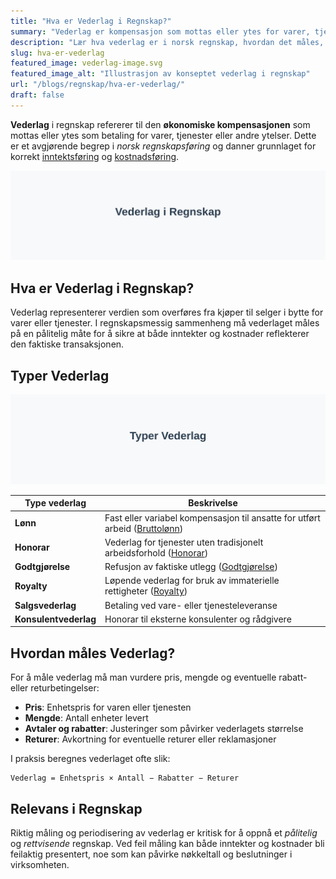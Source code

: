 ```yaml
---
title: "Hva er Vederlag i Regnskap?"
summary: "Vederlag er kompensasjon som mottas eller ytes for varer, tjenester eller andre ytelser og er grunnleggende for korrekt inntekts- og kostnadsføring i regnskap."
description: "Lær hva vederlag er i norsk regnskap, hvordan det måles, typer vederlag og hvordan det påvirker inntekts- og kostnadsføring."
slug: hva-er-vederlag
featured_image: vederlag-image.svg
featured_image_alt: "Illustrasjon av konseptet vederlag i regnskap"
url: "/blogs/regnskap/hva-er-vederlag/"
draft: false
---
```


**Vederlag** i regnskap refererer til den **økonomiske kompensasjonen** som mottas eller ytes som betaling for varer, tjenester eller andre ytelser. Dette er et avgjørende begrep i *norsk regnskapsføring* og danner grunnlaget for korrekt [inntektsføring](/blogs/regnskap/hva-er-inntekter "Hva er Inntekter? Komplett Guide til Inntektsføring i Regnskap") og [kostnadsføring](/blogs/regnskap/hva-er-kostnader "Hva er Kostnader? Komplett Guide til Kostnadstyper og Regnskapsføring").

![Illustrasjon av konseptet vederlag i regnskap](vederlag-image.svg)

## Hva er Vederlag i Regnskap?

Vederlag representerer verdien som overføres fra kjøper til selger i bytte for varer eller tjenester. I regnskapsmessig sammenheng må vederlaget måles på en pålitelig måte for å sikre at både inntekter og kostnader reflekterer den faktiske transaksjonen.

## Typer Vederlag

![Typer Vederlag](vederlag-typer.svg)

| Type vederlag         | Beskrivelse                                                                                                                   |
|-----------------------|-------------------------------------------------------------------------------------------------------------------------------|
| **Lønn**              | Fast eller variabel kompensasjon til ansatte for utført arbeid ([Bruttolønn](/blogs/regnskap/hva-er-bruttolonn "Hva er Bruttolønn? Definisjon, Beregning og Praktisk Anvendelse"))      |
| **Honorar**           | Vederlag for tjenester uten tradisjonelt arbeidsforhold ([Honorar](/blogs/regnskap/hva-er-honorar "Hva er Honorar i Regnskap? Komplett Guide til Honorarutbetalinger"))                 |
| **Godtgjørelse**      | Refusjon av faktiske utlegg ([Godtgjørelse](/blogs/regnskap/hva-er-godtgjorelse "Hva er Godtgjørelse i Regnskap? Komplett Guide til Refusjon og Utlegg"))                               |
| **Royalty**           | Løpende vederlag for bruk av immaterielle rettigheter ([Royalty](/blogs/regnskap/royalty "Royalty i regnskap – Guide til avtaler og regnskapsføring av vederlag"))                  |
| **Salgsvederlag**     | Betaling ved vare- eller tjenesteleveranse                                                                                     |
| **Konsulentvederlag** | Honorar til eksterne konsulenter og rådgivere                                                                                  |

## Hvordan måles Vederlag?

For å måle vederlag må man vurdere pris, mengde og eventuelle rabatt- eller returbetingelser:

* **Pris**: Enhetspris for varen eller tjenesten  
* **Mengde**: Antall enheter levert  
* **Avtaler og rabatter**: Justeringer som påvirker vederlagets størrelse  
* **Returer**: Avkortning for eventuelle returer eller reklamasjoner

I praksis beregnes vederlaget ofte slik:

```text
Vederlag = Enhetspris × Antall − Rabatter − Returer
```

## Relevans i Regnskap

Riktig måling og periodisering av vederlag er kritisk for å oppnå et *pålitelig* og *rettvisende* regnskap. Ved feil måling kan både inntekter og kostnader bli feilaktig presentert, noe som kan påvirke nøkkeltall og beslutninger i virksomheten.
